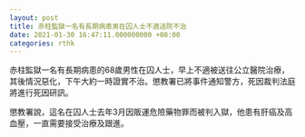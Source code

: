 ```yaml
---
layout: post
title: 赤柱監獄一名有長期病患男在囚人士不適送院不治
date: 2021-01-30 16:47:11.000000000 +08:00
categories: rthk
---
```


赤柱監獄一名有長期病患的68歲男性在囚人士，早上不適被送往公立醫院治療，其後情況惡化，下午大約一時證實不治。懲教署已將事件通知警方，死因裁判法庭將進行死因研訊。

懲教署說，這名在囚人士去年3月因販運危險藥物罪而被判入獄，他患有肝癌及高血壓，一直需要接受治療及跟進。
